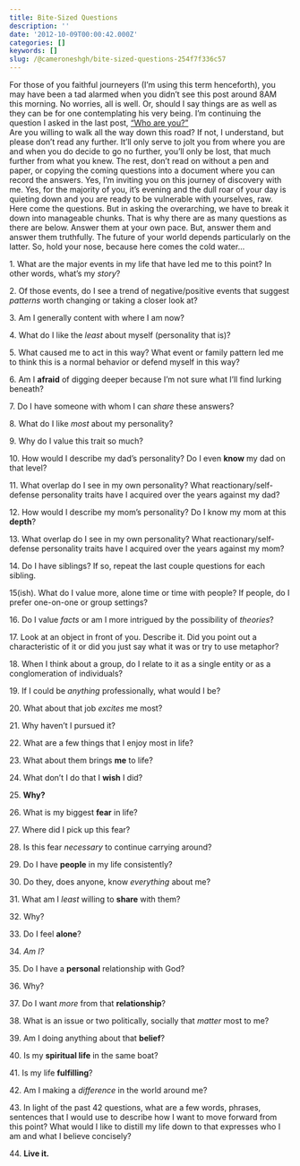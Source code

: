 ```yaml
---
title: Bite-Sized Questions
description: ''
date: '2012-10-09T00:00:42.000Z'
categories: []
keywords: []
slug: /@cameroneshgh/bite-sized-questions-254f7f336c57
---
```


For those of you faithful journeyers (I’m using this term henceforth), you may have been a tad alarmed when you didn’t see this post around 8AM this morning. No worries, all is well. Or, should I say things are as well as they can be for one contemplating his very being. I’m continuing the question I asked in the last post, [“Who are you?”](http://104.193.143.57/~waywar13/ce/2012/10/04/who-are-you/ "Who Are You?")  
Are you willing to walk all the way down this road? If not, I understand, but please don’t read any further. It’ll only serve to jolt you from where you are and when you do decide to go no further, you’ll only be lost, that much further from what you knew. The rest, don’t read on without a pen and paper, or copying the coming questions into a document where you can record the answers. Yes, I’m inviting you on this journey of discovery with me. Yes, for the majority of you, it’s evening and the dull roar of your day is quieting down and you are ready to be vulnerable with yourselves, raw.  
Here come the questions. But in asking the overarching, we have to break it down into manageable chunks. That is why there are as many questions as there are below. Answer them at your own pace. But, answer them and answer them truthfully. The future of your world depends particularly on the latter. So, hold your nose, because here comes the cold water…

1\. What are the major events in my life that have led me to this point? In other words, what’s my _story_?

2\. Of those events, do I see a trend of negative/positive events that suggest _patterns_ worth changing or taking a closer look at?

3\. Am I generally content with where I am now?

4\. What do I like the _least_ about myself (personality that is)?

5\. What caused me to act in this way? What event or family pattern led me to think this is a normal behavior or defend myself in this way?

6\. Am I **afraid** of digging deeper because I’m not sure what I’ll find lurking beneath?

7\. Do I have someone with whom I can _share_ these answers?

8\. What do I like _most_ about my personality?

9\. Why do I value this trait so much?

10\. How would I describe my dad’s personality? Do I even **know** my dad on that level?

11\. What overlap do I see in my own personality? What reactionary/self-defense personality traits have I acquired over the years against my dad?

12\. How would I describe my mom’s personality? Do I know my mom at this **depth**?

13\. What overlap do I see in my own personality? What reactionary/self-defense personality traits have I acquired over the years against my mom?

14\. Do I have siblings? If so, repeat the last couple questions for each sibling.

15(ish). What do I value more, alone time or time with people? If people, do I prefer one-on-one or group settings?

16\. Do I value _facts_ or am I more intrigued by the possibility of _theories_?

17\. Look at an object in front of you. Describe it. Did you point out a characteristic of it or did you just say what it was or try to use metaphor?

18\. When I think about a group, do I relate to it as a single entity or as a conglomeration of individuals?

19\. If I could be _anything_ professionally, what would I be?

20\. What about that job _excites_ me most?

21\. Why haven’t I pursued it?

22\. What are a few things that I enjoy most in life?

23\. What about them brings **me** to life?

24\. What don’t I do that I **wish** I did?

25\. **Why?**

26\. What is my biggest **fear** in life?

27\. Where did I pick up this fear?

28\. Is this fear _necessary_ to continue carrying around?

29\. Do I have **people** in my life consistently?

30\. Do they, does anyone, know _everything_ about me?

31\. What am I _least_ willing to **share** with them?

32\. Why?

33\. Do I feel **alone**?

34\. _Am I?_

35\. Do I have a **personal** relationship with God?

36\. Why?

37\. Do I want _more_ from that **relationship**?

38\. What is an issue or two politically, socially that _matter_ most to me?

39\. Am I doing anything about that **belief**?

40\. Is my **spiritual life** in the same boat?

41\. Is my life **fulfilling**?

42\. Am I making a _difference_ in the world around me?

43\. In light of the past 42 questions, what are a few words, phrases, sentences that I would use to describe how I want to move forward from this point? What would I like to distill my life down to that expresses who I am and what I believe concisely?

44\. **Live it.**